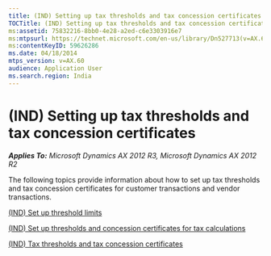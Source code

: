 ```yaml
---
title: (IND) Setting up tax thresholds and tax concession certificates
TOCTitle: (IND) Setting up tax thresholds and tax concession certificates
ms:assetid: 75832216-8bb0-4e28-a2ed-c6e3303916e7
ms:mtpsurl: https://technet.microsoft.com/en-us/library/Dn527713(v=AX.60)
ms:contentKeyID: 59626286
ms.date: 04/18/2014
mtps_version: v=AX.60
audience: Application User
ms.search.region: India
---
```


# (IND) Setting up tax thresholds and tax concession certificates 


_**Applies To:** Microsoft Dynamics AX 2012 R3, Microsoft Dynamics AX 2012 R2_

The following topics provide information about how to set up tax thresholds and tax concession certificates for customer transactions and vendor transactions.

[(IND) Set up threshold limits](ind-set-up-threshold-limits.md)

[(IND) Set up thresholds and concession certificates for tax calculations](ind-set-up-thresholds-and-concession-certificates-for-tax-calculations.md)

[(IND) Tax thresholds and tax concession certificates](ind-tax-thresholds-and-tax-concession-certificates.md)

  



